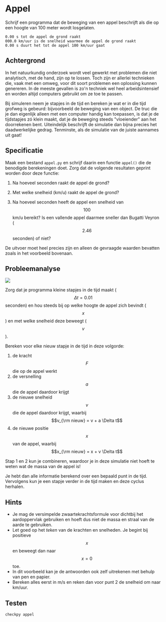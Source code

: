 # Appel

Schrijf een programma dat de beweging van een appel beschrijft als die op een hoogte van 100 meter wordt losgelaten.

    0.00 s tot de appel de grond raakt
    000.0 km/uur is de snelheid waarmee de appel de grond raakt
    0.00 s duurt het tot de appel 100 km/uur gaat


## Achtergrond

In het natuurkundig onderzoek wordt veel gewerkt met problemen die niet  analytisch, met de hand, zijn op te lossen. Toch zijn er allerlei technieken die, vaak met een omweg, voor dit soort problemen een oplossing kunnen genereren. In de meeste gevallen is zo'n techniek wel heel arbeidsintensief en worden altijd computers gebruikt om ze toe te passen.

Bij simuleren neem je stapjes in de tijd en bereken je wat er in die tijd grofweg is gebeurd: bijvoorbeeld de beweging van een object. De truc die je dan eigenlijk alleen met een computer handig kan toepassen, is dat je de tijdstapjes zó klein maakt, dat je de beweging steeds "vloeiender" aan het doorrekenen bent. Uiteindelijk beschrijft de simulatie dan bijna precies het daadwerkelijke gedrag. Tenminste, als de simulatie van de juiste aannames uit gaat!


## Specificatie

Maak een bestand `appel.py` en schrijf daarin een functie `appel()` die de benodigde berekeningen doet. Zorg dat de volgende resultaten geprint worden door deze functie:

1. Na hoeveel seconden raakt de appel de grond?

2. Met welke snelheid (km/u) raakt de appel de grond?

3. Na hoeveel seconden heeft de appel een snelheid van $$100$$ km/u bereikt? Is
    een vallende appel daarmee sneller dan Bugatti Veyron ($$2.46$$ seconden) of niet?

De uitvoer moet heel precies zijn en alleen de gevraagde waarden bevatten zoals in het voorbeeld bovenaan.


## Probleemanalyse

![](GravityOverzicht.png)

Zorg dat je programma kleine stapjes in de tijd maakt ($$\Delta t=0.01$$ seconden) en hou steeds bij op welke hoogte de appel zich bevindt ($$x$$) en met welke snelheid deze beweegt ($$v$$).

Bereken voor elke nieuw stapje in de tijd in deze volgorde:

1. de kracht $$F$$ die op de appel werkt
2. de versnelling $$a$$ die de appel daardoor krijgt
3. de nieuwe snelheid $$v$$ die de appel daardoor krijgt, waarbij $$v_{\rm nieuw} = v + a \Delta t$$
4. de nieuwe positie $$x$$ van de appel, waarbij $$x_{\rm nieuw} = x + v \Delta t$$

Stap 1 en 2 kun je combineren, waardoor je in deze simulatie niet hoeft te weten wat de massa van de appel is!

Je hebt dan alle informatie berekend over een bepaald punt in de tijd. Vervolgens kun je een stapje verder in de tijd maken en deze cyclus herhalen.


## Hints

- Je mag de versimpelde zwaartekrachtsformule voor dichtbij het aardoppervlak gebruiken en hoeft dus niet de massa en straal van de aarde te gebruiken.
- Let goed op het *teken* van de krachten en snelheden. Je begint bij positieve $$x$$ en beweegt dan naar $$x=0$$ toe.
- In dit voorbeeld kan je de antwoorden ook zelf uitrekenen met behulp van pen en papier.
- Bereken alles eerst in m/s en reken dan voor punt 2 de snelheid om naar km/uur.


## Testen

	checkpy appel
